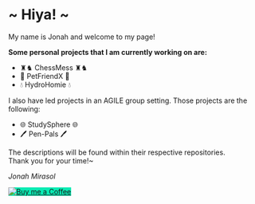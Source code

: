 <h1>~ Hiya! ~</h1>
<p>My name is Jonah and welcome to my page!</p>

<p><strong>Some personal projects that I am currently working on are:</strong></p>
<ul>
<li>♜♞ ChessMess ♜♞</li>
<li>🐾 PetFriendX 🐾</li>
  <li>💧 HydroHomie 💧 </li>
</ul>

<p>I also have led projects in an AGILE group setting. Those projects are the following:</p>
<ul>
  <li>🌐 StudySphere 🌐</li>
  <li>🖊️ Pen-Pals 🖊️</li>
</ul>

<p>The descriptions will be found within their respective repositories. <br>Thank you for your time!~</p>
<p><em>Jonah Mirasol</em></p>

<a href='https://ko-fi.com/pythias1998' target='_blank'>
  <img src='https://ko-fi.com/img/githubbutton_sm.svg' alt='Buy me a Coffee' style='background-color:#09ebb3; border-color:#09ebb3;'>
</a>



<!--
**JoMiras/JoMiras** is a ✨ _special_ ✨ repository because its `README.md` (this file) appears on your GitHub profile.

Here are some ideas to get you started:

- 🔭 I’m currently working on ...
- 🌱 I’m currently learning ...
- 👯 I’m looking to collaborate on ...
- 🤔 I’m looking for help with ...
- 💬 Ask me about ...
- 📫 How to reach me: ...
- 😄 Pronouns: ...
- ⚡ Fun fact: ...
-->
